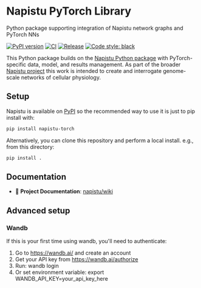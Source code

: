 # Napistu PyTorch Library

Python package supporting integration of Napistu network graphs and PyTorch NNs

[![PyPI version](https://badge.fury.io/py/napistu_torch.svg)](https://badge.fury.io/py/napistu_torch)
[![CI](https://github.com/napistu/napistu-torch/actions/workflows/ci.yml/badge.svg)](https://github.com/napistu/napistu-torch/actions/workflows/ci.yml)
[![Release](https://github.com/napistu/napistu-torch/actions/workflows/release.yml/badge.svg)](https://github.com/napistu/napistu-torch/actions/workflows/release.yml)
[![Code style: black](https://img.shields.io/badge/code%20style-black-000000.svg)](https://github.com/psf/black)

This Python package builds on the [Napistu Python package](https://github.com/napistu/napistu-py) with PyTorch-specific data, model, and results management. As part of the broader [Napistu project](https://github.com/napistu/napistu) this work is intended to create and interrogate genome-scale networks of cellular physiology.

## Setup

Napistu is available on [PyPI](https://pypi.org/project/napistu-torch) so the recommended way to use it is just to pip install with:

```bash
pip install napistu-torch
```

Alternatively, you can clone this repository and perform a local install. e.g., from this directory:

```bash
pip install .
```

## Documentation
- 🚸 **Project Documentation**: [napistu/wiki](https://github.com/napistu/napistu/wiki)



## Advanced setup

### Wandb

If this is your first time using wandb, you'll need to authenticate:

1. Go to https://wandb.ai/ and create an account
2. Get your API key from https://wandb.ai/authorize
3. Run: wandb login
4. Or set environment variable: export WANDB_API_KEY=your_api_key_here